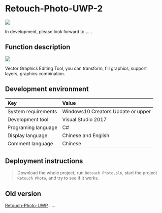 # Retouch-Photo-UWP-2

![](https://github.com/ysdy44/Retouch-Photo-UWP-2/blob/Retouch_Designer/ScreenShot/logo.png)

 In development, please look forward to......


## Function description
![](https://github.com/ysdy44/Retouch-Photo-UWP-2/blob/Retouch_Designer/ScreenShot/2019-7-12-Retouch_Photo2.jpg)

Vector Graphics Editing Tool, you can transform, fill graphics, support layers, graphics combination.


## Development environment

|Key|Value|
|:-|:-|
|System requirements| Windows10 Creators Update or upper|
|Development tool|Visual Studio 2017|
|Programing language|C#|
|Display language|Chinese and English|
|Comment language|Chinese|

## Deployment instructions

> Download the whole project, run `Retouch Photo.sln`, start the project `Retouch Photo`, and try to see if it works.


## Old version
[Retouch-Photo-UWP](https://github.com/ysdy44/Retouch-Photo-UWP)
......

